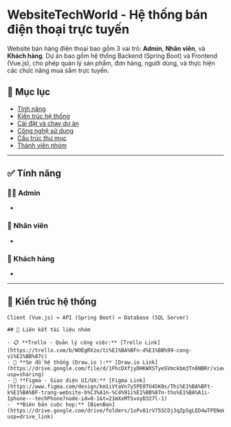 # WebsiteTechWorld - Hệ thống bán điện thoại trực tuyến

Website bán hàng điện thoại bao gồm 3 vai trò: **Admin**, **Nhân viên**, và **Khách hàng**. Dự án bao gồm hệ thống Backend (Spring Boot) và Frontend (Vue.js), cho phép quản lý sản phẩm, đơn hàng, người dùng, và thực hiện các chức năng mua sắm trực tuyến.

## 📑 Mục lục

- [Tính năng](#tính-năng)
- [Kiến trúc hệ thống](#kiến-trúc-hệ-thống)
- [Cài đặt và chạy dự án](#cài-đặt-và-chạy-dự-án)
- [Công nghệ sử dụng](#công-nghệ-sử-dụng)
- [Cấu trúc thư mục](#cấu-trúc-thư-mục)
- [Thành viên nhóm](#thành-viên-nhóm)

---
## ✅ Tính năng

### 👨‍💼 Admin
- 

### 👷 Nhân viên
- 

### 🧑 Khách hàng
- 


---

## 🧱 Kiến trúc hệ thống

```plaintext
Client (Vue.js) ↔ API (Spring Boot) ↔ Database (SQL Server)

## 📌 Liên kết tài liệu nhóm

- 📋 **Trello - Quản lý công việc:** [Trello Link](https://trello.com/b/WOEgRXzo/ti%E1%BA%BFn-d%E1%BB%99-cong-vi%E1%BB%87c)
- 🧠 **Sơ đồ hệ thống (Draw.io ):** [Draw.io Link](https://drive.google.com/file/d/1FhcDXfjyDHKWXSTyeSVmckbm3Tn6NBRr/view?usp=sharing)
- 🎨 **Figma - Giao diện UI/UX:** [Figma Link](https://www.figma.com/design/km1iVtaVn7y5PE0TU45K0s/Thi%E1%BA%BFt-k%E1%BA%BF-trang-website-b%C3%A1n-%C4%91i%E1%BB%87n-tho%E1%BA%A1i-Iphone---techPhone?node-id=0-1&t=21mXxMTSvoyD327l-1)
-  **Biên bản cuộc họp:** [BienBan](https://drive.google.com/drive/folders/1oPv81rV75SCOj3qZp5gLED4wTPENeWBz?usp=drive_link)


